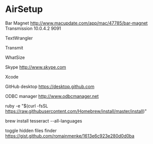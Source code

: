 # AirSetup

Bar Magnet http://www.macupdate.com/app/mac/47785/bar-magnet
  Transmission
  10.0.4.2
  9091

TextWrangler

Transmit

WhatSize

Skype http://www.skype.com

Xcode

GitHub desktop https://desktop.github.com

ODBC manager http://www.odbcmanager.net

ruby -e "$(curl -fsSL https://raw.githubusercontent.com/Homebrew/install/master/install)"

brew install tesseract --all-languages

toggle hidden files finder https://gist.github.com/romainmenke/1613e6c923e280d0d0ba
